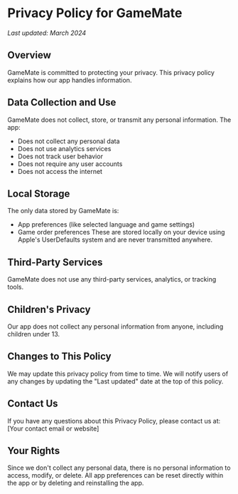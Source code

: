 # Privacy Policy for GameMate

*Last updated: March 2024*

## Overview
GameMate is committed to protecting your privacy. This privacy policy explains how our app handles information.

## Data Collection and Use
GameMate does not collect, store, or transmit any personal information. The app:
- Does not collect any personal data
- Does not use analytics services
- Does not track user behavior
- Does not require any user accounts
- Does not access the internet

## Local Storage
The only data stored by GameMate is:
- App preferences (like selected language and game settings)
- Game order preferences
These are stored locally on your device using Apple's UserDefaults system and are never transmitted anywhere.

## Third-Party Services
GameMate does not use any third-party services, analytics, or tracking tools.

## Children's Privacy
Our app does not collect any personal information from anyone, including children under 13.

## Changes to This Policy
We may update this privacy policy from time to time. We will notify users of any changes by updating the "Last updated" date at the top of this policy.

## Contact Us
If you have any questions about this Privacy Policy, please contact us at:
[Your contact email or website]

## Your Rights
Since we don't collect any personal data, there is no personal information to access, modify, or delete. All app preferences can be reset directly within the app or by deleting and reinstalling the app. 